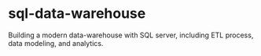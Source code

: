 # sql-data-warehouse
Building a modern data-warehouse with SQL server, including ETL process, data modeling, and analytics.
